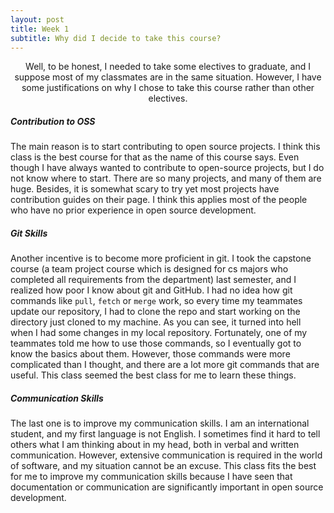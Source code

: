 ```yaml
---
layout: post
title: Week 1
subtitle: Why did I decide to take this course?
---
```


<p align="center"> Well, to be honest, I needed to take some electives to
graduate, and I suppose most of my classmates are in the same situation.
However, I have some justifications on why I chose to take this course rather
than other electives.</p>


[//]: # (Content)
##### Contribution to OSS
The main reason is to start contributing to open source projects. I think this
class is the best course for that as the name of this course says. Even though I
have always wanted to contribute to open-source projects, but I do not know
where to start. There are so many projects, and many of them are huge. Besides,
it is somewhat scary to try yet most projects have contribution guides
on their page. I think this applies most of the people who have no prior 
experience in open source development.

##### Git Skills
Another incentive is to become more proficient in git. I took the capstone
course (a team project course which is designed for cs majors who completed all
requirements from the department) last semester, and I realized how poor I know
about git and GitHub. I had no idea how git commands like `pull`, `fetch` or
`merge` work, so every time my teammates update our repository, I had to clone
the repo and start working on the directory just cloned to my machine. As you
can see, it turned into hell when I had some changes in my local repository.
Fortunately, one of my teammates told me how to use those commands, so I
eventually got to know the basics about them. However, those commands were more
complicated than I thought, and there are a lot more git commands that are
useful. This class seemed the best class for me to learn these things.

##### Communication Skills
The last one is to improve my communication skills. I am an international
student, and my first language is not English. I sometimes find it hard to tell
others what I am thinking about in my head, both in verbal and written
communication. However, extensive communication is required in the world of
software, and my situation cannot be an excuse. This class fits the best for me
to improve my communication skills because I have seen that documentation or
communication are significantly important in open source development.
